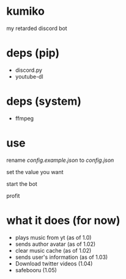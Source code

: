 # kumiko
my retarded discord bot


# deps (pip)

- discord.py
- youtube-dl

# deps (system)
- ffmpeg


# use

rename *config.example.json* to *config.json*

set the value you want

start the bot

profit


# what it does (for now)
- plays music from yt (as of 1.0)
- sends author avatar (as of 1.02)
- clear music cache (as of 1.02)
- sends user's information (as of 1.03)
- Download twitter videos (1.04)
- safebooru (1.05)


